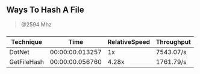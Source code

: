 
Ways To Hash A File
-------------------
> @2594 Mhz


### 


|Technique  |Time           |RelativeSpeed|Throughput|
|-----------|---------------|-------------|----------|
|DotNet     |00:00:00.013257|1x           |7543.07/s |
|GetFileHash|00:00:00.056760|4.28x        |1761.79/s |




